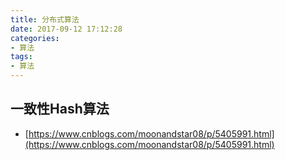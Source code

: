 ```yaml
---
title: 分布式算法
date: 2017-09-12 17:12:28
categories:
- 算法
tags:
- 算法
---
```


## 一致性Hash算法

- [https://www.cnblogs.com/moonandstar08/p/5405991.html](https://www.cnblogs.com/moonandstar08/p/5405991.html)